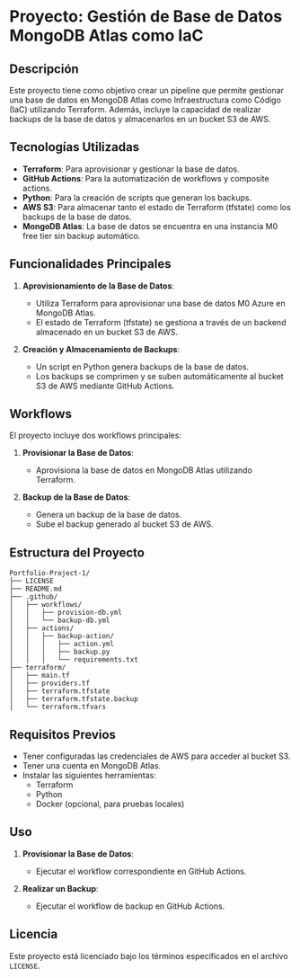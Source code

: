 # Proyecto: Gestión de Base de Datos MongoDB Atlas como IaC

## Descripción
Este proyecto tiene como objetivo crear un pipeline que permite gestionar una base de datos en MongoDB Atlas como Infraestructura como Código (IaC) utilizando Terraform. Además, incluye la capacidad de realizar backups de la base de datos y almacenarlos en un bucket S3 de AWS.

## Tecnologías Utilizadas
- **Terraform**: Para aprovisionar y gestionar la base de datos.
- **GitHub Actions**: Para la automatización de workflows y composite actions.
- **Python**: Para la creación de scripts que generan los backups.
- **AWS S3**: Para almacenar tanto el estado de Terraform (tfstate) como los backups de la base de datos.
- **MongoDB Atlas**: La base de datos se encuentra en una instancia M0 free tier sin backup automático.

## Funcionalidades Principales
1. **Aprovisionamiento de la Base de Datos**:
   - Utiliza Terraform para aprovisionar una base de datos M0 Azure en MongoDB Atlas.
   - El estado de Terraform (tfstate) se gestiona a través de un backend almacenado en un bucket S3 de AWS.

2. **Creación y Almacenamiento de Backups**:
   - Un script en Python genera backups de la base de datos.
   - Los backups se comprimen y se suben automáticamente al bucket S3 de AWS mediante GitHub Actions.

## Workflows
El proyecto incluye dos workflows principales:

1. **Provisionar la Base de Datos**:
   - Aprovisiona la base de datos en MongoDB Atlas utilizando Terraform.

2. **Backup de la Base de Datos**:
   - Genera un backup de la base de datos.
   - Sube el backup generado al bucket S3 de AWS.

## Estructura del Proyecto
```
Portfolio-Project-1/
├── LICENSE
├── README.md
├── .github/
│   ├── workflows/
│   │   ├── provision-db.yml
│   │   └── backup-db.yml
│   ├── actions/
│   │   ├── backup-action/
│   │   │   ├── action.yml
│   │   │   ├── backup.py
│   │   │   └── requirements.txt
├── terraform/
│   ├── main.tf
│   ├── providers.tf
│   ├── terraform.tfstate
│   ├── terraform.tfstate.backup
│   └── terraform.tfvars
```

## Requisitos Previos
- Tener configuradas las credenciales de AWS para acceder al bucket S3.
- Tener una cuenta en MongoDB Atlas.
- Instalar las siguientes herramientas:
  - Terraform
  - Python
  - Docker (opcional, para pruebas locales)

## Uso
1. **Provisionar la Base de Datos**:
   - Ejecutar el workflow correspondiente en GitHub Actions.

2. **Realizar un Backup**:
   - Ejecutar el workflow de backup en GitHub Actions.

## Licencia
Este proyecto está licenciado bajo los términos especificados en el archivo `LICENSE`.
